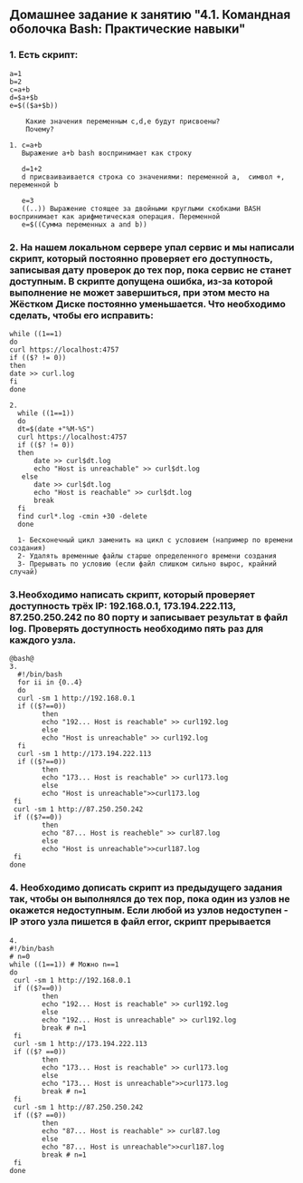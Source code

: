 ## Домашнее задание к занятию "4.1. Командная оболочка Bash: Практические навыки"

### 1. Есть скрипт:
```
a=1
b=2
c=a+b
d=$a+$b
e=$(($a+$b))

    Какие значения переменным c,d,e будут присвоены?
    Почему?

1. c=a+b
   Выражение a+b bash воспринимает как строку
   
   d=1+2
   d присваиваивается строка со значениями: переменной a,  символ +, переменной b
  
   e=3
   ((..)) Выражение стоящее за двойными круглыми скобками BASH воспринимает как арифметическая операция. Переменной
   e=$((Сумма переменных a and b))
```   

### 2. На нашем локальном сервере упал сервис и мы написали скрипт, который постоянно проверяет его доступность, записывая дату проверок до тех пор, пока сервис не станет доступным. В скрипте допущена ошибка, из-за которой выполнение не может завершиться, при этом место на Жёстком Диске постоянно уменьшается. Что необходимо сделать, чтобы его исправить:
``` 
while ((1==1)
do
curl https://localhost:4757
if (($? != 0))
then
date >> curl.log
fi
done
```
```
2.
  while ((1==1))
  do
  dt=$(date +"%M-%S")
  curl https://localhost:4757
  if (($? != 0))
  then 
      date >> curl$dt.log
      echo "Host is unreachable" >> curl$dt.log
   else
      date >> curl$dt.log
      echo "Host is reachable" >> curl$dt.log
      break
  fi
  find curl*.log -cmin +30 -delete
  done
  
  1- Бесконечный цикл заменить на цикл с условием (например по времени создания)
  2- Удалять временные файлы старше определенного времени создания
  3- Прерывать по условию (если файл слишком сильно вырос, крайний случай)
  ```
  
### 3.Необходимо написать скрипт, который проверяет доступность трёх IP: 192.168.0.1, 173.194.222.113, 87.250.250.242 по 80 порту и записывает результат в файл log. Проверять доступность необходимо пять раз для каждого узла.  
  
```
@bash@
3.
  #!/bin/bash
  for ii in {0..4}
  do
  curl -sm 1 http://192.168.0.1
  if (($?==0))
        then
        echo "192... Host is reachable" >> curl192.log
        else
        echo "Host is unreachable" >> curl192.log
  fi
  curl -sm 1 http://173.194.222.113
  if (($?==0))
        then
        echo "173... Host is reachable" >> curl173.log
        else
        echo "Host is unreachable">>curl173.log
 fi
 curl -sm 1 http://87.250.250.242
 if (($?==0))
        then
        echo "87... Host is reacheble" >> curl87.log
        else
        echo "Host is unreachable">>curl187.log
 fi
done
```
### 4. Необходимо дописать скрипт из предыдущего задания так, чтобы он выполнялся до тех пор, пока один из узлов не окажется недоступным. Если любой из узлов недоступен - IP этого узла пишется в файл error, скрипт прерывается
```
4.
#!/bin/bash
# n=0
while ((1==1)) # Можно n==1
do
 curl -sm 1 http://192.168.0.1
 if (($?==0))
        then
        echo "192... Host is reachable" >> curl192.log
        else
        echo "192... Host is unreachable" >> curl192.log
        break # n=1
 fi
 curl -sm 1 http://173.194.222.113
 if (($? ==0))
        then
        echo "173... Host is reachable" >> curl173.log
        else
        echo "173... Host is unreachable">>curl173.log
        break # n=1
 fi
 curl -sm 1 http://87.250.250.242
 if (($? ==0))
        then
        echo "87... Host is reachable" >> curl87.log
        else
        echo "87... Host is unreachable">>curl187.log
        break # n=1
 fi
done
```
